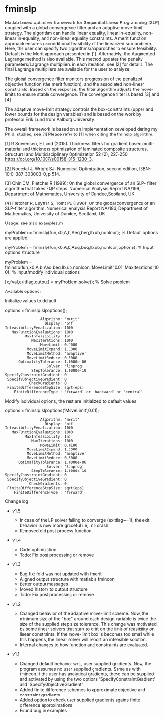 # fminslp 
Matlab based optimizer framework for Sequential Linear Programming (SLP) coupled with a global convergence filter and an adaptive move-limit strategy. The algorithm can handle linear equality, linear in-equality, non-linear in-equality, and non-linear equality constraints. A merit function approach ensures unconditional feasibility of the linearized sub problem. Here, the user can specify two algorithms/apparoches to ensure feasibility. Default is the Merit approach presented in [1]. Alternativly, the Augmented Lagrange method is also available. This method updates the penalty parameters/Lagrange multipliers in each iteration, see [2] for details. The final Lagrange multipliers are available for the user to analyze. 

The global convergence filter monitors progression of the penalized objective function (the merit function), and the associated non-linear constraints. Based on the response, the filter algorithm adjusts the move-limits to ensure stable convergence. The convergence filter is based [3] and [4]

The adaptive move-limit strategy controls the box-constraints (upper and lower bounds for the design variables) and is based on the work by professor Erik Lund from Aalborg University.

The overall framework is based on an implementation developed during my Ph.d. studies, see [1]
Please refer to [1] when citing the fminslp algorithm.

[1] R Soerensen, E Lund (2015): Thickness filters for gradient based multi-material and thickness optimization of laminated composite structures, Structural and Multidisciplinary Optimization 52 (2), 227-250
https://doi.org/10.1007/s00158-015-1230-3.

[2]  Nocedal J, Wright SJ: Numerical Optimization, second edition, ISBN-10:0-387-303003-0, p 514.
 
[3] Chin CM, Fletcher R (1999): On the global convergence of an SLP-
filter algorithm that takes EQP steps. Numerical Analysis Report
NA/199, Department of Mathematics, University of Dundee,Scotland, UK

[4] Fletcher R, Leyffer S, Toint PL (1998): On the global convergence
of an SLP-filter algorithm. Numerical Analysis Report NA/183,
Department of Mathematics, University of Dundee, Scotland, UK

Usage: see also examples.m 

myProblem = fminslp(fun,x0,A,b,Aeq,beq,lb,ub,nonlcon); % Default options are applied

myProblem = fminslp(fun,x0,A,b,Aeq,beq,lb,ub,nonlcon,options); % Input options structure

myProblem = fminslp(fun,x0,A,b,Aeq,beq,lb,ub,nonlcon,'MoveLimit',0.01,'MaxIterations',100); % Input/modify individual options

[x,fval,exitflag,output] = myProblem.solve(); % Solve problem

Available options:

Initialize values to default

options = fminslp.slpoptions();

                    Algorithm: 'merit'
                      Display: 'off'
    InfeasibilityPenalization: 1000
       MaxFunctionEvaluations: 1000
             MaxInfeasibility: Inf
                MaxIterations: 1000
                    MoveLimit: 0.1000
              MoveLimitExpand: 1.1000
              MoveLimitMethod: 'adaptive'
              MoveLimitReduce: 0.5000
          OptimalityTolerance: 1.0000e-06
                       Solver: 'linprog'
                StepTolerance: 1.0000e-10
	SpecifyConstraintGradient: 0
	 SpecifyObjectiveGradient: 0
	           CheckGradients: 0
	 FiniteDifferenceStepSize: sqrt(eps)
		FiniteDifferenceType : 'forward' or 'backward' or 'central'
                
Modify individual options, the rest are initialized to default values

options = fminslp.slpoptions('MoveLimit',0.01); 

                    Algorithm: 'merit'
                      Display: 'off'
    InfeasibilityPenalization: 1000
       MaxFunctionEvaluations: 1000
             MaxInfeasibility: Inf
                MaxIterations: 1000
                    MoveLimit: 0.0100
              MoveLimitExpand: 1.1000
              MoveLimitMethod: 'adaptive'
              MoveLimitReduce: 0.5000
          OptimalityTolerance: 1.0000e-06
                       Solver: 'linprog'
                StepTolerance: 1.0000e-10
	SpecifyConstraintGradient: 0
	 SpecifyObjectiveGradient: 0
	           CheckGradients: 0
	 FiniteDifferenceStepSize: sqrt(eps)
		FiniteDifferenceType : 'forward'

Change log
* v1.5
  * In case of the LP solver failing to converge (exitflag~=1), the exit behavior is now more graceful i.e,. no crash.
  * Removed old post process function.

* v1.4
  * Code optimization
  * Todo: Fix post processing or remove
  
* v1.3
  * Bug fix: fold was not updated with fmerit
  * Aligned output structure with matlab's fmincon
  * Better output messages
  * Moved history to output structure
  * Todo: Fix post processing or remove

* v1.2 
  * Changed behavior of the adaptive move-limit scheme. Now, the minimum size of the "box"  around each design variable is twice the size of the supplied step size tolerance. This change was motivated by some linear solvers that start to drift on the limit of feasibility on linear constraints. If the move-limit box is becomes too small while this happens, the linear solver will report an infeasible solution.
  * Internal changes to how function and constraints are evaluated. 
  
* v1.1
  * Changed default behaivor wrt., user supplied gradients. Now, the program assumes no user supplied gradients. Same as with fmincon.If the user has analytical gradients, these can be supplied and activated by using the two options 'SpecifyConstraintGradient' and 'SpecifyObjectiveGradient'
  * Added finite difference schemes to approximate objective and constraint gradients
  * Added option to check user supplied gradients agains finite difference approximations
  * Found bug in examples
